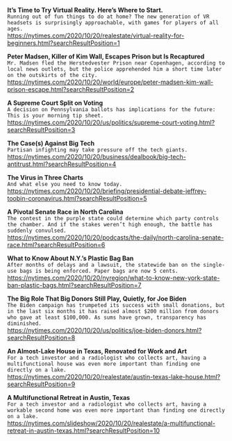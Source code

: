 **It’s Time to Try Virtual Reality. Here’s Where to Start.**\
`Running out of fun things to do at home? The new generation of VR headsets is surprisingly approachable, with games for players of all ages.`\
https://nytimes.com/2020/10/20/realestate/virtual-reality-for-beginners.html?searchResultPosition=1

**Peter Madsen, Killer of Kim Wall, Escapes Prison but Is Recaptured**\
`Mr. Madsen fled the Herstedvester Prison near Copenhagen, according to local news outlets, but the police apprehended him a short time later on the outskirts of the city.`\
https://nytimes.com/2020/10/20/world/europe/peter-madsen-kim-wall-prison-escape.html?searchResultPosition=2

**A Supreme Court Split on Voting**\
`A decision on Pennsylvania ballots has implications for the future: This is your morning tip sheet.`\
https://nytimes.com/2020/10/20/us/politics/supreme-court-voting.html?searchResultPosition=3

**The Case(s) Against Big Tech**\
`Partisan infighting may take pressure off the tech giants.`\
https://nytimes.com/2020/10/20/business/dealbook/big-tech-antitrust.html?searchResultPosition=4

**The Virus in Three Charts**\
`And what else you need to know today.`\
https://nytimes.com/2020/10/20/briefing/presidential-debate-jeffrey-toobin-coronavirus.html?searchResultPosition=5

**A Pivotal Senate Race in North Carolina**\
`The contest in the purple state could determine which party controls the chamber. And if the stakes weren’t high enough, the battle has suddenly convulsed.`\
https://nytimes.com/2020/10/20/podcasts/the-daily/north-carolina-senate-race.html?searchResultPosition=6

**What to Know About N.Y.’s Plastic Bag Ban**\
`After months of delays and a lawsuit, the statewide ban on the single-use bags is being enforced. Paper bags are now 5 cents.`\
https://nytimes.com/2020/10/20/nyregion/what-to-know-new-york-state-ban-plastic-bags.html?searchResultPosition=7

**The Big Role That Big Donors Still Play, Quietly, for Joe Biden**\
`The Biden campaign has trumpeted its success with small donations, but in the last six months it has raised almost $200 million from donors who gave at least $100,000. As sums have grown, transparency has diminished.`\
https://nytimes.com/2020/10/20/us/politics/joe-biden-donors.html?searchResultPosition=8

**An Almost-Lake House in Texas, Renovated for Work and Art**\
`For a tech investor and a radiologist who collects art, having a multifunctional house was even more important than finding one directly on a lake.`\
https://nytimes.com/2020/10/20/realestate/austin-texas-lake-house.html?searchResultPosition=9

**A Multifunctional Retreat in Austin, Texas**\
`For a tech investor and a radiologist who collects art, having a workable second home was even more important than finding one directly on a lake.`\
https://nytimes.com/slideshow/2020/10/20/realestate/a-multifunctional-retreat-in-austin-texas.html?searchResultPosition=10

